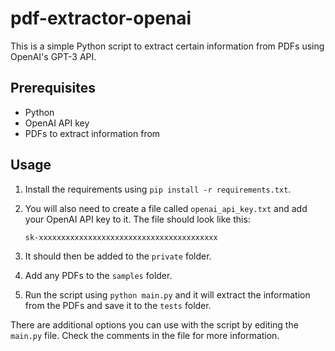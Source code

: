 # pdf-extractor-openai

This is a simple Python script to extract certain information from PDFs using OpenAI's GPT-3 API.

## Prerequisites

- Python
- OpenAI API key
- PDFs to extract information from

## Usage

1. Install the requirements using `pip install -r requirements.txt`.
2. You will also need to create a file called `openai_api_key.txt` and add your OpenAI API key to it. The file should look like this:

    ```txt
    sk-xxxxxxxxxxxxxxxxxxxxxxxxxxxxxxxxxxxxxxxx
    ```

3. It should then be added to the `private` folder.
4. Add any PDFs to the `samples` folder.
5. Run the script using `python main.py` and it will extract the information from the PDFs and save it to the `tests` folder.

There are additional options you can use with the script by editing the `main.py` file. Check the comments in the file for more information.
